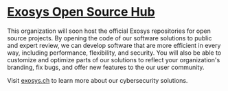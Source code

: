 [Exosys Open Source Hub](https://www.exosys.ch)
=======================
This organization will soon host the official Exosys repositories for open source projects. By opening the code of our software solutions to public and expert review, we can develop software that are more efficient in every way, including performance, flexibility, and security. You will also be able to customize and optimize parts of our solutions to reflect your organization's branding, fix bugs, and offer new features to the our user community.

Visit [exosys.ch](https://www.exosys.ch) to learn more about our cybersecurity solutions.
